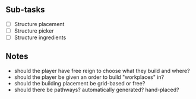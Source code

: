 ## Sub-tasks
- [ ] Structure placement
- [ ] Structure picker
- [ ] Structure ingredients

## Notes
- should the player have free reign to choose what they build and where?
- should the player be given an order to build "workplaces" in?
- should the building placement be grid-based or free?
- should there be pathways? automatically generated? hand-placed?